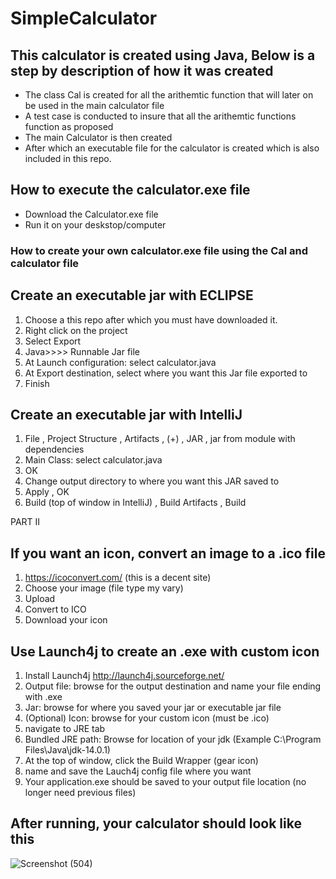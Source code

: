 # SimpleCalculator

## This calculator is created using Java, Below is a step by description of how it was created

* The class Cal is created for all the arithemtic function that will later on be used in the main calculator file
* A test case is conducted to insure that all the arithemtic functions function as proposed
* The main Calculator is then created
* After which an executable file for the calculator is created which is also included in this repo.

## How to execute the calculator.exe file

* Download the Calculator.exe file
* Run it on your deskstop/computer

### How to create your own calculator.exe file using the Cal and calculator file


## Create an executable jar with ECLIPSE


1. Choose a this repo after which you must have downloaded it.
2. Right click on the project
3. Select Export
4. Java>>>> Runnable Jar file
5. At Launch configuration: select calculator.java
6. At Export destination, select where you want this Jar file exported to
7. Finish


Create an executable jar with IntelliJ
-----------------------------------------
1. File , Project Structure , Artifacts , (+) , JAR ,  jar from module with dependencies
2. Main Class: select calculator.java
3. OK
3. Change output directory to where you want this JAR saved to
6. Apply , OK
7. Build (top of window in IntelliJ) , Build Artifacts , Build


PART II

If you want an icon, convert an image to a .ico file
----------------------------------------------------
1. https://icoconvert.com/ (this is a decent site)
2. Choose your image (file type my vary)
3. Upload
4. Convert to ICO
5. Download your icon

Use Launch4j to create an .exe with custom icon
----------------------------------------------
1. Install Launch4j http://launch4j.sourceforge.net/
2. Output file: browse for the output destination and name your file ending with .exe
3. Jar: browse for where you saved your jar or executable jar file
4. (Optional) Icon: browse for your custom icon (must be .ico)
5. navigate to JRE tab
6. Bundled JRE path: Browse for location of your jdk (Example C:\Program Files\Java\jdk-14.0.1)
7. At the top of window, click the Build Wrapper (gear icon)
8. name and save the Lauch4j config file where you want
9. Your application.exe should be saved to your output file location (no longer need previous files)


After running, your calculator should look like this
----------------------------------------------------

![Screenshot (504)](https://user-images.githubusercontent.com/86835129/165236082-f07f92eb-4ef8-4605-8063-a5c957a5370e.png)
